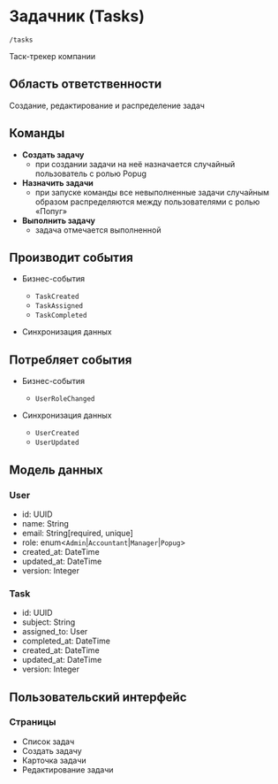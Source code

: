 # Задачник (Tasks)

`/tasks`

Таск-трекер компании

## Область ответственности

Создание, редактирование и распределение задач

## Команды

- **Создать задачу**
  - при создании задачи на неё назначается случайный пользователь с ролью Popug
- **Назначить задачи**
  - при запуске команды все невыполненные задачи случайным образом распределяются между пользователями с ролью «Попуг»
- **Выполнить задачу**
  - задача отмечается выполненной

## Производит события

- Бизнес-события
  - `TaskCreated`
  - `TaskAssigned`
  - `TaskCompleted`

- Синхронизация данных

## Потребляет события

- Бизнес-события
  - `UserRoleChanged`

- Синхронизация данных
  - `UserCreated`
  - `UserUpdated`

## Модель данных

### User
- id: UUID
- name: String
- email: String[required, unique]
- role: enum\<`Admin`|`Accountant`|`Manager`|`Popug`>
- created\_at: DateTime
- updated\_at: DateTime
- version: Integer 

### Task 
- id: UUID
- subject: String
- assigned\_to: User
- completed\_at: DateTime
- created\_at: DateTime
- updated\_at: DateTime
- version: Integer 

## Пользовательский интерфейс

### Страницы

- Список задач
- Создать задачу
- Карточка задачи
- Редактирование задачи

